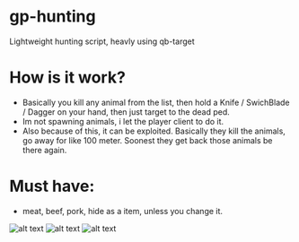 # gp-hunting
Lightweight hunting script, heavly using qb-target

# How is it work?
 - Basically you kill any animal from the list, then hold a Knife / SwichBlade / Dagger on your hand, then just target to the dead ped. 
 - Im not spawning animals, i let the player client to do it. 
 - Also because of this, it can be exploited. Basically they kill the animals, go away for like 100 meter. Soonest they get back those animals be there again. 

# Must have: 
 - meat, beef, pork, hide as a item, unless you change it. 

![alt text](https://i.imgur.com/1qB2o6q.png)
![alt text](https://i.imgur.com/1xnFPrN.png)
![alt text](https://i.imgur.com/NfQSCOy.png)
